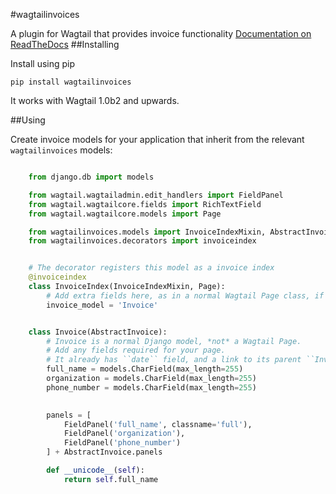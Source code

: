 #wagtailinvoices


A plugin for Wagtail that provides invoice functionality
[Documentation on ReadTheDocs](https://wagtailinvoices.readthedocs.org/en/latest/)
##Installing


Install using pip
```
pip install wagtailinvoices
```
It works with Wagtail 1.0b2 and upwards.

##Using

Create invoice models for your application that inherit from the relevant `wagtailinvoices` models:

``` python

    from django.db import models

    from wagtail.wagtailadmin.edit_handlers import FieldPanel
    from wagtail.wagtailcore.fields import RichTextField
    from wagtail.wagtailcore.models import Page

    from wagtailinvoices.models import InvoiceIndexMixin, AbstractInvoice
    from wagtailinvoices.decorators import invoiceindex


    # The decorator registers this model as a invoice index
    @invoiceindex
    class InvoiceIndex(InvoiceIndexMixin, Page):
        # Add extra fields here, as in a normal Wagtail Page class, if required
        invoice_model = 'Invoice'


    class Invoice(AbstractInvoice):
        # Invoice is a normal Django model, *not* a Wagtail Page.
        # Add any fields required for your page.
        # It already has ``date`` field, and a link to its parent ``InvoiceIndex`` Page
        full_name = models.CharField(max_length=255)
        organization = models.CharField(max_length=255)
        phone_number = models.CharField(max_length=255)
        

        panels = [
            FieldPanel('full_name', classname='full'),
            FieldPanel('organization'),
            FieldPanel('phone_number')
        ] + AbstractInvoice.panels

        def __unicode__(self):
            return self.full_name
```